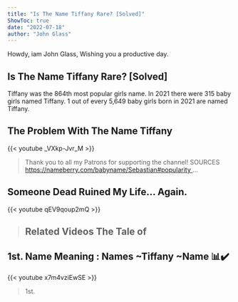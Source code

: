 ```yaml
---
title: "Is The Name Tiffany Rare? [Solved]"
ShowToc: true 
date: "2022-07-18"
author: "John Glass" 
---
```


Howdy, iam John Glass, Wishing you a productive day.
## Is The Name Tiffany Rare? [Solved]
Tiffany was the 864th most popular girls name. In 2021 there were 315 baby girls named Tiffany. 1 out of every 5,649 baby girls born in 2021 are named Tiffany.

## The Problem With The Name Tiffany
{{< youtube _VXkp-Jvr_M >}}
>Thank you to all my Patrons for supporting the channel! SOURCES https://nameberry.com/babyname/Sebastian#popularity ...

## Someone Dead Ruined My Life… Again.
{{< youtube qEV9qoup2mQ >}}
>## Related Videos The Tale of 

## 1st. Name Meaning : Names ~Tiffany ~Name 📊✔️
{{< youtube x7m4vziEwSE >}}
>1st. 

